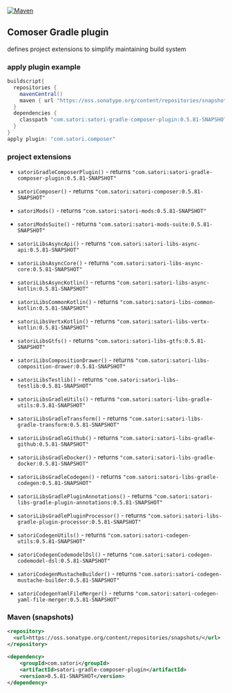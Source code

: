 [![Maven](https://img.shields.io/nexus/s/https/oss.sonatype.org/com.satori/satori-gradle-composer-plugin.svg)](https://oss.sonatype.org/content/repositories/snapshots/com/satori/satori-gradle-composer-plugin/0.5.81-SNAPSHOT/)

## Comoser Gradle plugin 

defines project extensions to simplify maintaining build system 

### apply plugin example

```gradle
buildscript{
  repositories {
    mavenCentral()
    maven { url "https://oss.sonatype.org/content/repositories/snapshots" }
  }
  dependencies {
    classpath "com.satori:satori-gradle-composer-plugin:0.5.81-SNAPSHOT"
  }
}
apply plugin: "com.satori.composer"
```

### project extensions


- `satoriGradleComposerPlugin()` - returns `"com.satori:satori-gradle-composer-plugin:0.5.81-SNAPSHOT"`

- `satoriComposer()` - returns `"com.satori:satori-composer:0.5.81-SNAPSHOT"`

- `satoriMods()` - returns `"com.satori:satori-mods:0.5.81-SNAPSHOT"`

- `satoriModsSuite()` - returns `"com.satori:satori-mods-suite:0.5.81-SNAPSHOT"`

- `satoriLibsAsyncApi()` - returns `"com.satori:satori-libs-async-api:0.5.81-SNAPSHOT"`

- `satoriLibsAsyncCore()` - returns `"com.satori:satori-libs-async-core:0.5.81-SNAPSHOT"`

- `satoriLibsAsyncKotlin()` - returns `"com.satori:satori-libs-async-kotlin:0.5.81-SNAPSHOT"`

- `satoriLibsCommonKotlin()` - returns `"com.satori:satori-libs-common-kotlin:0.5.81-SNAPSHOT"`

- `satoriLibsVertxKotlin()` - returns `"com.satori:satori-libs-vertx-kotlin:0.5.81-SNAPSHOT"`

- `satoriLibsGtfs()` - returns `"com.satori:satori-libs-gtfs:0.5.81-SNAPSHOT"`

- `satoriLibsCompositionDrawer()` - returns `"com.satori:satori-libs-composition-drawer:0.5.81-SNAPSHOT"`

- `satoriLibsTestlib()` - returns `"com.satori:satori-libs-testlib:0.5.81-SNAPSHOT"`

- `satoriLibsGradleUtils()` - returns `"com.satori:satori-libs-gradle-utils:0.5.81-SNAPSHOT"`

- `satoriLibsGradleTransform()` - returns `"com.satori:satori-libs-gradle-transform:0.5.81-SNAPSHOT"`

- `satoriLibsGradleGithub()` - returns `"com.satori:satori-libs-gradle-github:0.5.81-SNAPSHOT"`

- `satoriLibsGradleDocker()` - returns `"com.satori:satori-libs-gradle-docker:0.5.81-SNAPSHOT"`

- `satoriLibsGradleCodegen()` - returns `"com.satori:satori-libs-gradle-codegen:0.5.81-SNAPSHOT"`

- `satoriLibsGradlePluginAnnotations()` - returns `"com.satori:satori-libs-gradle-plugin-annotations:0.5.81-SNAPSHOT"`

- `satoriLibsGradlePluginProcessor()` - returns `"com.satori:satori-libs-gradle-plugin-processor:0.5.81-SNAPSHOT"`

- `satoriCodegenUtils()` - returns `"com.satori:satori-codegen-utils:0.5.81-SNAPSHOT"`

- `satoriCodegenCodemodelDsl()` - returns `"com.satori:satori-codegen-codemodel-dsl:0.5.81-SNAPSHOT"`

- `satoriCodegenMustacheBuilder()` - returns `"com.satori:satori-codegen-mustache-builder:0.5.81-SNAPSHOT"`

- `satoriCodegenYamlFileMerger()` - returns `"com.satori:satori-codegen-yaml-file-merger:0.5.81-SNAPSHOT"`

  

### Maven (snapshots)
```xml
<repository>
  <url>https://oss.sonatype.org/content/repositories/snapshots/</url>
</repository>
```
```xml
<dependency>
    <groupId>com.satori</groupId>
    <artifactId>satori-gradle-composer-plugin</artifactId>
    <version>0.5.81-SNAPSHOT</version>
</dependency>
```
